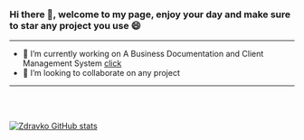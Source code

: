 ### Hi there 👋, welcome to my page, enjoy your day and make sure to star any project you use 😄

<hr>

- 🔭 I’m currently working on A Business Documentation and Client Management System <a href="https://github.com/r00tmebaby/A-Business-Documentation-and-Client-Management-System">click</a>
- 👯 I’m looking to collaborate on any project


<hr>
<br>
<br>

[![Zdravko GitHub stats](https://github-readme-stats.vercel.app/api?username=r00tmebaby)](https://github.com/r00tmebaby)
